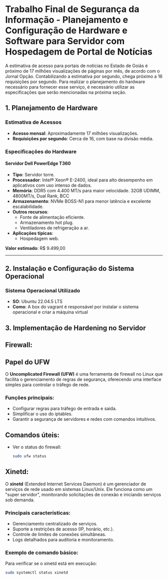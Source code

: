 #  Trabalho Final de Segurança da Informação - Planejamento e Configuração de Hardware e Software para Servidor com Hospedagem de Portal de Notícias  

A estimativa de acesso para portais de notícias no Estado de Goiás é próximo de 17 milhões  visualizações de páginas por mês, de acordo com o Jornal Opção. Contabilizando a estimativa por segundo, chega próximo a 16 requisições por segundo. Para realizar o planejamento do hardware necessário para fornecer esse serviço, é necessário utilizar as especificações que serão mencionadas na próxima seção.

## 1. Planejamento de Hardware  

### Estimativa de Acessos  
- **Acesso mensal**: Aproximadamente 17 milhões visualizações.  
- **Requisições por segundo**: Cerca de 16, com base na divisão média.  

### Especificações do Hardware  

#### **Servidor Dell PowerEdge T360**  
- **Tipo**: Servidor torre.  
- **Processador**: Intel® Xeon® E-2400, ideal para alto desempenho em aplicativos com uso intenso de dados.  
- **Memória**: DDR5 com 4.400 MT/s para maior velocidade.
               32GB UDIMM, 4800MT/s, Dual Rank, BCC 
- **Armazenamento**: NVMe BOSS-N1 para menor latência e excelente escalabilidade.  
- **Outros recursos**:  
  - Fonte de alimentação eficiente.  
  - Armazenamento hot plug.  
  - Ventiladores de refrigeração a ar.  
- **Aplicações típicas**:  
  - Hospedagem web.  

**Valor estimado**: R$ 9.499,00  

---

## 2. Instalação e Configuração do Sistema Operacional  

### Sistema Operacional Utilizado  

- **SO**: Ubuntu 22.04.5 LTS
- **Como**: A box do vagrant é responsável por instalar o sistema operacional e criar a máquina virtual

## 3. Implementação de Hardening no Servidor

## **Firewall**: 

## Papel do UFW
O **Uncomplicated Firewall (UFW)** é uma ferramenta de firewall no Linux que facilita o gerenciamento de regras de segurança, oferecendo uma interface simples para controlar o tráfego de rede.

### Funções principais:
- Configurar regras para tráfego de entrada e saída.
- Simplificar o uso do iptables.
- Garantir a segurança de servidores e redes com comandos intuitivos.

## Comandos úteis:

- Ver o status do firewall:
  ```bash
  sudo ufw status

## Xinetd:


O **xinetd** (Extended Internet Services Daemon) é um gerenciador de serviços de rede usado em sistemas Linux/Unix. Ele funciona como um "super servidor", monitorando solicitações de conexão e iniciando serviços sob demanda.

### Principais características:
- Gerenciamento centralizado de serviços.
- Suporte a restrições de acesso (IP, horário, etc.).
- Controle de limites de conexões simultâneas.
- Logs detalhados para auditoria e monitoramento.

### Exemplo de comando básico:
Para verificar se o xinetd está em execução:
```bash
sudo systemctl status xinetd

